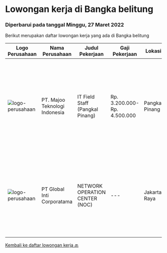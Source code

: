
  # Lowongan kerja di Bangka belitung

  ### Diperbarui pada tanggal Minggu, 27 Maret 2022

  Berikut merupakan daftar lowongan kerja yang ada di Bangka belitung

  |Logo Perusahaan | Nama Perusahaan | Judul Pekerjaan | Gaji Pekerjaan | Lokasi | Deskripsi | Tanggal diunggah | Pranala |
  | -------------- | --------------- | --------------- | --------- | --------- | -------------- | ------- | ----------- |
  |![logo-perusahaan](https://image-service-cdn.seek.com.au/2a2c8a948d223cf92abbc34c9b4e6cee325386db/ee4dce1061f3f616224767ad58cb2fc751b8d2dc)|PT. Majoo Teknologi Indonesia|IT Field Staff (Pangkal Pinang)|Rp. 3.200.000-Rp. 4.500.000|Pangkal Pinang|Deskripsi Pekerjaan: Melakukan instalasi beserta pengaturan software dan hardware majoo. Memberikan edukasi (training) kepada staff / manager/ owner...|Kamis, 24 Maret 2022|https://www.jobstreet.co.id/id/job/it-field-staff-pangkal-pinang-3820741?token=0~fc35a1b9-228e-4284-b5f9-323e723f5442&sectionRank=1&jobId=jobstreet-id-job-3820741|
|![logo-perusahaan](https://image-service-cdn.seek.com.au/3c4d4663233573dadfd47054904af30a6a87e617/ee4dce1061f3f616224767ad58cb2fc751b8d2dc)|PT Global Inti Corporatama|NETWORK OPERATION CENTER (NOC)|---|Jakarta Raya|Responsibilities: Understand and understand well (setup, maintenance and troubleshoot): Opensource RedHat, CentOS, Ubuntu MRTG Server CACTI under...|Selasa, 22 Maret 2022|https://www.jobstreet.co.id/id/job/network-operation-center-noc-3829911?token=0~fc35a1b9-228e-4284-b5f9-323e723f5442&sectionRank=2&jobId=jobstreet-id-job-3829911|


  [Kembali ke daftar lowongan kerja 🔙](../README.md#daftar-lowongan-kerja)
  
